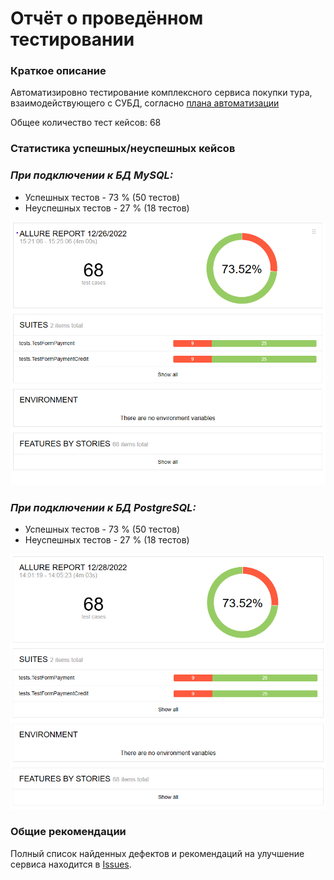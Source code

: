 # Отчёт о проведённом тестировании

### Краткое описание

Автоматизировно тестирование комплексного сервиса покупки тура, взаимодействующего с СУБД, согласно [плана автоматизации](https://github.com/century90/diplom_work_qa43/blob/master/Documents/plan.md)

Общее количество тест кейсов: 68

### Статистика успешных/неуспешных кейсов

### *При подключении к БД MySQL:*

- Успешных тестов - 73 % (50 тестов)
- Неуспешных тестов - 27 % (18 тестов)

![img.png](img.png)

### *При подключении к БД PostgreSQL:*

- Успешных тестов - 73 % (50 тестов)
- Неуспешных тестов - 27 % (18 тестов)

![img_2.png](img_2.png)

### Общие рекомендации

Полный список найденных дефектов и рекомендаций на улучшение сервиса находится в [Issues](https://github.com/century90/diplom_work_qa43/issues).
